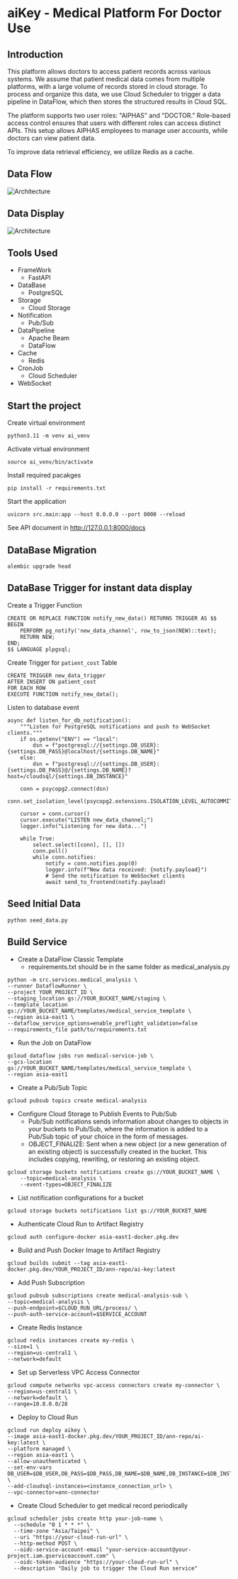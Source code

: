 # aiKey - Medical Platform For Doctor Use

## Introduction
This platform allows doctors to access patient records across various systems. We assume that patient medical data comes from multiple platforms, with a large volume of records stored in cloud storage. To process and organize this data, we use Cloud Scheduler to trigger a data pipeline in DataFlow, which then stores the structured results in Cloud SQL.

The platform supports two user roles: "AIPHAS" and "DOCTOR." Role-based access control ensures that users with different roles can access distinct APIs. This setup allows AIPHAS employees to manage user accounts, while doctors can view patient data.

To improve data retrieval efficiency, we utilize Redis as a cache.

## Data Flow
![Architecture](https://github.com/lyoudr/aiKey/blob/main/diagram.png)

## Data Display
![Architecture](https://github.com/lyoudr/aiKey/blob/main/data.png)

## Tools Used
- FrameWork
    - FastAPI
- DataBase 
    - PostgreSQL
- Storage
    - Cloud Storage
- Notification
    - Pub/Sub
- DataPipeline
    - Apache Beam
    - DataFlow
- Cache
    - Redis
- CronJob
    - Cloud Scheduler
- WebSocket

## Start the project
Create virtual environment
```
python3.11 -m venv ai_venv
```
Activate virtual environment
```
source ai_venv/bin/activate
```
Install required pacakges
```
pip install -r requirements.txt
```
Start the application
```
uvicorn src.main:app --host 0.0.0.0 --port 8000 --reload
```
See API document in 
http://127.0.0.1:8000/docs

## DataBase Migration
```
alembic upgrade head
```

## DataBase Trigger for instant data display 
Create a Trigger Function
```
CREATE OR REPLACE FUNCTION notify_new_data() RETURNS TRIGGER AS $$
BEGIN
    PERFORM pg_notify('new_data_channel', row_to_json(NEW)::text);
    RETURN NEW;
END;
$$ LANGUAGE plpgsql; 
```

Create Trigger for `patient_cost` Table
```
CREATE TRIGGER new_data_trigger
AFTER INSERT ON patient_cost
FOR EACH ROW
EXECUTE FUNCTION notify_new_data();
```

Listen to database event
```
async def listen_for_db_notification():
    """Listen for PostgreSQL notifications and push to WebSocket clients."""
    if os.getenv("ENV") == "local":
        dsn = f"postgresql://{settings.DB_USER}:{settings.DB_PASS}@localhost/{settings.DB_NAME}"
    else:
        dsn = f"postgresql://{settings.DB_USER}:{settings.DB_PASS}@/{settings.DB_NAME}?host=/cloudsql/{settings.DB_INSTANCE}"
    
    conn = psycopg2.connect(dsn)
    conn.set_isolation_level(psycopg2.extensions.ISOLATION_LEVEL_AUTOCOMMIT)

    cursor = conn.cursor()
    cursor.execute("LISTEN new_data_channel;")
    logger.info("Listening for new data...")

    while True:
        select.select([conn], [], [])
        conn.poll()
        while conn.notifies:
            notify = conn.notifies.pop(0)
            logger.info(f"New data received: {notify.payload}")
            # Send the notification to WebSocket clients
            await send_to_frontend(notify.payload)
```

## Seed Initial Data
```
python seed_data.py
```

## Build Service
- Create a DataFlow Classic Template
    -  requirements.txt should be in the same folder as medical_analysis.py 
```
python -m src.services.medical_analysis \
--runner DataflowRunner \
--project YOUR_PROJECT_ID \
--staging_location gs://YOUR_BUCKET_NAME/staging \
--template_location gs://YOUR_BUCKET_NAME/templates/medical_service_template \
--region asia-east1 \
--dataflow_service_options=enable_preflight_validation=false
--requirements_file path/to/requirements.txt
```

- Run the Job on DataFlow
```
gcloud dataflow jobs run medical-service-job \
--gcs-location gs://YOUR_BUCKET_NAME/templates/medical_service_template \
--region asia-east1
```

- Create a Pub/Sub Topic 
```
gcloud pubsub topics create medical-analysis
```

- Configure Cloud Storage to Publish Events to Pub/Sub
    - Pub/Sub notifications sends information about changes to objects in your buckets to Pub/Sub, where the information is added to a Pub/Sub topic of your choice in the form of messages.
    - OBJECT_FINALIZE: Sent when a new object (or a new generation of an existing object) is successfully created in the bucket. This includes copying, rewriting, or restoring an existing object.
```
gcloud storage buckets notifications create gs://YOUR_BUCKET_NAME \
    --topic=medical-analysis \
    --event-types=OBJECT_FINALIZE
```

- List notification configurations for a bucket
```
gcloud storage buckets notifications list gs://YOUR_BUCKET_NAME
```

- Authenticate Cloud Run to Artifact Registry
```
gcloud auth configure-docker asia-east1-docker.pkg.dev
```

- Build and Push Docker Image to Artifact Registry
```
gcloud builds submit --tag asia-east1-docker.pkg.dev/YOUR_PROJECT_ID/ann-repo/ai-key:latest
```

- Add Push Subscription
```
gcloud pubsub subscriptions create medical-analysis-sub \
--topic=medical-analysis \
--push-endpoint=$CLOUD_RUN_URL/process/ \
--push-auth-service-account=$SERVICE_ACCOUNT
```

- Create Redis Instance
```
gcloud redis instances create my-redis \
--size=1 \
--region=us-central1 \
--network=default
```

- Set up Serverless VPC Access Connector
```
gcloud compute networks vpc-access connectors create my-connector \
--region=us-central1 \
--network=default \
--range=10.8.0.0/28
```

- Deploy to Cloud Run
```
gcloud run deploy aikey \
--image asia-east1-docker.pkg.dev/YOUR_PROJECT_ID/ann-repo/ai-key:latest \
--platform managed \
--region asia-east1 \
--allow-unauthenticated \
--set-env-vars DB_USER=$DB_USER,DB_PASS=$DB_PASS,DB_NAME=$DB_NAME,DB_INSTANCE=$DB_INSTANCE,DB_SOCKET_PATH=/cloudsql/<instance_connection_url> \
--add-cloudsql-instances=<instance_connection_url> \
--vpc-connector=ann-connector
```

- Create Cloud Scheduler to get medical record periodically
```
gcloud scheduler jobs create http your-job-name \
  --schedule "0 1 * * *" \
  --time-zone "Asia/Taipei" \
  --uri "https://your-cloud-run-url" \
  --http-method POST \
  --oidc-service-account-email "your-service-account@your-project.iam.gserviceaccount.com" \
  --oidc-token-audience "https://your-cloud-run-url" \
  --description "Daily job to trigger the Cloud Run service"
```